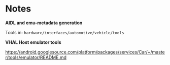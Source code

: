 # Notes

**AIDL and emu-metadata generation**

Tools in: `hardware/interfaces/automotive/vehicle/tools`

**VHAL Host emulator tools**

https://android.googlesource.com/platform/packages/services/Car/+/master/tools/emulator/README.md
